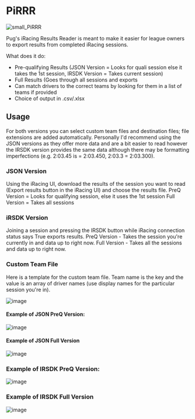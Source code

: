 # PiRRR
![small_PiRRR](https://user-images.githubusercontent.com/46400065/188030123-2c6e3fe4-ec3c-46bd-a4fc-a8844e73b7b5.png)

Pug's iRacing Results Reader is meant to make it easier for league owners to export results from completed iRacing sessions.

What does it do:
- Pre-qualifying Results (JSON Version = Looks for quali session else it takes the 1st session, IRSDK Version = Takes current session)
- Full Results (Goes through all sessions and exports 
- Can match drivers to the correct teams by looking for them in a list of teams if provided
- Choice of output in .csv/.xlsx

## Usage

For both versions you can select custom team files and destination files; file extensions are added automatically.
Personally I'd recommend using the JSON versions as they offer more data and are a bit easier to read however the IRSDK version provides the same
data although there may be formatting imperfections (e.g. 2:03.45 is = 2:03.450, 2:03.3 = 2:03.300).

### JSON Version
Using the iRacing UI, download the results of the session you want to read (Export results button in the iRacing UI) and choose the results file.
PreQ Version = Looks for qualifying session, else it uses the 1st session
Full Version = Takes all sessions

### iRSDK Version
Joining a session and pressing the IRSDK button while iRacing connection status says True exports results.
PreQ Version - Takes the session you're currently in and data up to right now.
Full Version - Takes all the sessions and data up to right now.


### Custom Team File
Here is a template for the custom team file. Team name is the key and the value is an array of driver names (use display names for the particular session you're in).

![image](https://user-images.githubusercontent.com/46400065/187563886-e0408fc4-1763-406f-8bc9-40905bbc6fc4.png)

#### Example of JSON PreQ Version:
![image](https://user-images.githubusercontent.com/46400065/188755581-5fc7d4d3-f810-4072-b1d1-ca56c1c0da4e.png)

#### Example of JSON Full Version
![image](https://user-images.githubusercontent.com/46400065/188755663-484f6abc-f665-4654-bfa6-c41618c154a0.png)

### Example of IRSDK PreQ Version:
![image](https://user-images.githubusercontent.com/46400065/188755753-116521db-97cc-4350-a9b9-7cf691815a94.png)

### Example of IRSDK Full Version
![image](https://user-images.githubusercontent.com/46400065/188338504-ed183b54-c5d8-47e1-a3f6-420f0bf85810.png)
